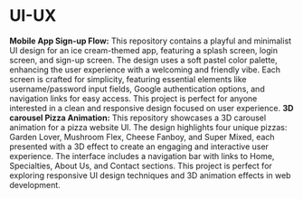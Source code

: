 # UI-UX
**Mobile App Sign-up Flow:** This repository contains a playful and minimalist UI design for an ice cream-themed app, featuring a splash screen, login screen, and sign-up screen. The design uses a soft pastel color palette, enhancing the user experience with a welcoming and friendly vibe. Each screen is crafted for simplicity, featuring essential elements like username/password input fields, Google authentication options, and navigation links for easy access. This project is perfect for anyone interested in a clean and responsive design focused on user experience. 
**3D carousel Pizza Animation:** This repository showcases a 3D carousel animation for a pizza website UI. The design highlights four unique pizzas: Garden Lover, Mushroom Flex, Cheese Fanboy, and Super Mixed, each presented with a 3D effect to create an engaging and interactive user experience. The interface includes a navigation bar with links to Home, Specialties, About Us, and Contact sections. This project is perfect for exploring responsive UI design techniques and 3D animation effects in web development. 
